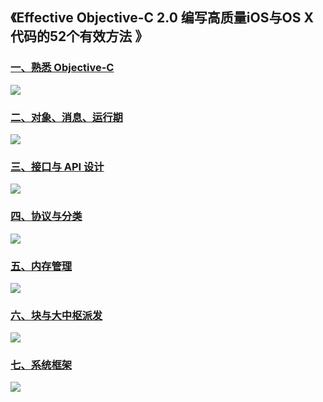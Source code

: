 ## 《Effective Objective-C 2.0  编写高质量iOS与OS X代码的52个有效方法 》

### [一、熟悉 Objective-C](https://www.jianshu.com/p/9429036dfaf7)
![](http://upload-images.jianshu.io/upload_images/2648731-e5e30e7547019f7a.jpg?imageMogr2/auto-orient/strip%7CimageView2/2/w/1240)

### [二、对象、消息、运行期](https://www.jianshu.com/p/4b86fdd1b276)

![](http://upload-images.jianshu.io/upload_images/2648731-b4712aa9ed368720.jpg?imageMogr2/auto-orient/strip%7CimageView2/2/w/1240)

### [三、接口与 API 设计](https://www.jianshu.com/p/8cac3aa0dd18)
![](http://upload-images.jianshu.io/upload_images/2648731-6a5ef8575b88a979.jpg?imageMogr2/auto-orient/strip%7CimageView2/2/w/1240)

### [四、协议与分类](https://www.jianshu.com/p/45bcac5402ce)
![](http://upload-images.jianshu.io/upload_images/2648731-6096cbfd905b1eb0.jpg?imageMogr2/auto-orient/strip%7CimageView2/2/w/1240)

### [五、内存管理](https://www.jianshu.com/p/a393c63cf761)
![](http://upload-images.jianshu.io/upload_images/2648731-a0819a37a74516b9.jpg?imageMogr2/auto-orient/strip%7CimageView2/2/w/1240)

### [六、块与大中枢派发](https://www.jianshu.com/p/67492063fd49)
![](http://upload-images.jianshu.io/upload_images/2648731-897d97a763dc88ef.jpg?imageMogr2/auto-orient/strip%7CimageView2/2/w/1240)

### [七、系统框架](https://www.jianshu.com/p/e74f6c771205)
![](http://upload-images.jianshu.io/upload_images/2648731-4658525548cf93e4.jpg?imageMogr2/auto-orient/strip%7CimageView2/2/w/1240)

